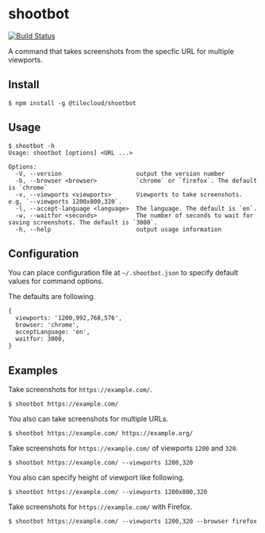 # shootbot

[![Build Status](https://travis-ci.org/tilecloud/shootbot.svg?branch=master)](https://travis-ci.org/tilecloud/shootbot)

A command that takes screenshots from the specfic URL for multiple viewports.

## Install

```
$ npm install -g @tilecloud/shootbot
```

## Usage

```
$ shootbot -h
Usage: shootbot [options] <URL ...>

Options:
  -V, --version                     output the version number
  -b, --browser <browser>           `chrome` or `firefox`. The default is `chrome`
  -v, --viewports <viewports>       Viewports to take screenshots. e.g, `--viewports 1200x800,320`.
  -l, --accept-language <language>  The language. The default is `en`.
  -w, --waitfor <seconds>           The number of seconds to wait for saving screenshots. The default is `3000`.
  -h, --help                        output usage information
```

## Configuration

You can place configuration file at `~/.shootbot.json` to specify default values for command options.

The defaults are following.

```
{
  viewports: '1200,992,768,576',
  browser: 'chrome',
  acceptLanguage: 'en',
  waitfor: 3000,
}
```

## Examples

Take screenshots for `https://example.com/`.

```
$ shootbot https://example.com/
```

You also can take screenshots for multiple URLs.

```
$ shootbot https://example.com/ https://example.org/
```


Take screenshots for `https://example.com/` of viewports `1200` and `320`.

```
$ shootbot https://example.com/ --viewports 1200,320
```

You also can specify height of viewport like following.

```
$ shootbot https://example.com/ --viewports 1200x800,320
```

Take screenshots for `https://example.com/` with Firefox.

```
$ shootbot https://example.com/ --viewports 1200,320 --browser firefox
```
